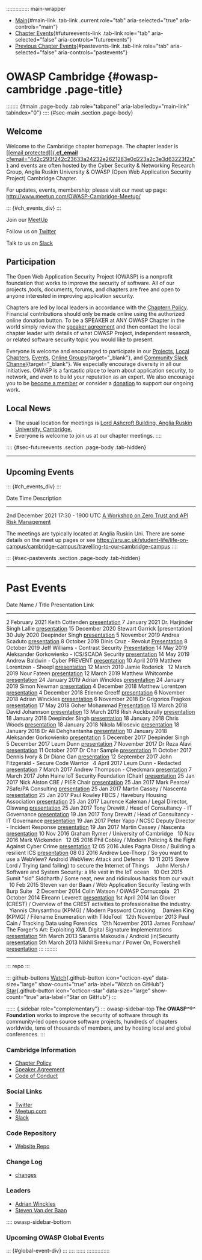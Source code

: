 ::::::::::::::: main-wrapper
- [Main](#div-main){#main-link .tab-link .current role="tab"
  aria-selected="true" aria-controls="main"}
- [Chapter Events](#div-futureevents){#futureevents-link .tab-link
  role="tab" aria-selected="false" aria-controls="futureevents"}
- [Previous Chapter Events](#div-pastevents){#pastevents-link .tab-link
  role="tab" aria-selected="false" aria-controls="pastevents"}

# OWASP Cambridge {#owasp-cambridge .page-title}

:::::::: {#main .page-body .tab role="tabpanel" aria-labelledby="main-link" tabindex="0"}
:::: {#sec-main .section .page-body}
## Welcome

Welcome to the Cambridge chapter homepage. The chapter leader is
[[\[email protected\]]{.__cf_email__
cfemail="4d2c293f242c23633a24232e2621283e0d223a2c3e3d63223f2a"}](../cdn-cgi/l/email-protection.html#2041445249414e0e57494e434b4c4553604f574153500e4f5247)
and events are often hosted by the Cyber Security & Networking Research
Group, Anglia Ruskin University & OWASP (Open Web Application Security
Project) Cambridge Chapter.

For updates, events, membership; please visit our meet up page:
<http://www.meetup.com/OWASP-Cambridge-Meetup/>

::: {#ch_events_div}
:::

Join our [MeetUp](https://www.meetup.com/OWASP-Cambridge-Meetup/)

Follow us on [Twitter](https://twitter.com/#!/owaspcambs)

Talk to us on
[Slack](https://owasp.slack.com/app_redirect?channel=chapter-cambridge)

## Participation

The Open Web Application Security Project (OWASP) is a nonprofit
foundation that works to improve the security of software. All of our
projects ,tools, documents, forums, and chapters are free and open to
anyone interested in improving application security.

Chapters are led by local leaders in accordance with the [Chaptern
Policy](../www-policy/index.html). Financial contributions should only
be made online using the authorized online donation button. To be a
SPEAKER at ANY OWASP Chapter in the world simply review the [speaker
agreement](../www-policy/index.html) and then contact the local chapter
leader with details of what OWASP Project, independent research, or
related software security topic you would like to present.

Everyone is welcome and encouraged to participate in our
[Projects](../projects/index.html), [Local
Chapters](../chapters/index.html), [Events](../events/index.html),
[Online
Groups](https://groups.google.com/a/owasp.com/){target="_blank"}, and
[Community Slack Channel](https://owasp.slack.com/){target="_blank"}. We
especially encourage diversity in all our initiatives. OWASP is a
fantastic place to learn about application security, to network, and
even to build your reputation as an expert. We also encourage you to be
[become a member](../membership) or consider a
[donation](../donate/index.html) to support our ongoing work.

## Local News

- The usual location for meetings is [Lord Ashcroft Building, Anglia
  Ruskin University,
  Cambridge.](https://www.google.com/maps/place/Lord+Ashcroft+International+Business+School/@52.2040842,0.1319889,17z/data=!3m1!4b1!4m5!3m4!1s0x47d8708fb691829b:0xb4a8f850b1cf6fd!8m2!3d52.2040842!4d0.1341776)
- Everyone is welcome to join us at our chapter meetings.
::::

:::: {#sec-futureevents .section .page-body .tab-hidden}

------------------------------------------------------------------------

## Upcoming Events

::: {#ch_events_div}
:::

  Date                       Time        Description
  ------------------- ------------------ ---------------------------------------------------------------------------------------------------------------------
  2nd December 2021    17:30 - 1900 UTC  [A Workshop on Zero Trust and API Risk Management](https://www.meetup.com/OWASP-Cambridge-Meetup/events/282173561/)

The meetings are typically located at Anglia Ruskin Uni. There are some
details on the meet up pages or see
<https://aru.ac.uk/student-life/life-on-campus/cambridge-campus/travelling-to-our-cambridge-campus>
::::

::: {#sec-pastevents .section .page-body .tab-hidden}

------------------------------------------------------------------------

# Past Events

  Date                                                       Name / Title                                                                                                                                                                                    Presentation Link
  -------------------- ---------------------------------------------------------------------------------------- --------------------------------------------------------------------------------------------------------------------------------------------------------------
  2 February 2021                                          Keith Cottenden                                                                                                                       [presentation](presentations/prev/BCS_IoT_Presentation_-_Keith_Cottenden.pdf)
  7 January 2021                                      Dr. Harjinder Singh Lallie                                                                                                                                   [presentation](https://www.youtube.com/watch?v=QMp3bZG-R8I)
  15 December 2020                                         Stewart Garrick                                                                                                                                                                                    \[presentation\]
  30 July 2020                                             Deepinder Singh                                                                                                                                [presentation](presentations/prev/2020_DBIR_OWASP-BCS-July_2020.pdf)
  5 November 2019                                           Andrea Scaduto                                                                                                                                          [presentation](presentations/prev/RTF-OWASP-Cambridge.pdf)
  8 October 2019                                         Dinis Cruz - Revolut                                                                        [Presentation](https://www.slideshare.net/DinisCruz/using-owasp-security-bot-osbot-to-make-fact-based-security-decisions)
  8 October 2019                                  Jeff Williams - Contrast Security                                                                                                    [Presentation](https://contrastsecurity.app.box.com/s/w2pv7cb46r3guyob6i1xf0igne9g281g)
  14 May 2019                                Aleksander Gorkowienko - ICS/SCADA Security                          [presentation](https://spirent1-my.sharepoint.com/:b:/g/personal/aleksander_gorkowienko_spirent_com/EfDeMof_rydPsGBCGioPuBAB-7VpkIB4jGVtNv2vm8uUhQ?e=dA7hha)
  14 May 2019                                       Andrew Baldwin - Cyber PREVENT                                                                                                                     [presentation](presentations/prev/Cyber_Prevent_for_OWASP_May_2019.pdf)
  10 April 2019                                       Matthew Lorentzen - Sheepl                                                                                                                      [presentation](presentations/prev/OWASP-Sheepl_Presentation_April19.pdf)
  12 March 2019                                             Jamie Roderick                                                                                                                                                                                                    
  12 March 2019                                              Nour Fateen                                                                                                                                                 [presentation](presentations/prev/Nour_-_OWASP-3.pdf)
  12 March 2019                                           Matthew Whitcombe                                                                                                                                              [presentation](presentations/prev/MWR_-_OWASP_v6.pdf)
  24 January 2019                                          Adrian Winckles                                                                                               [presentation](presentations/prev/Botprobe_-_Reducing_Network_Threat_Intelligence_Big_Data_v0-1_.pdf)
  24 January 2019                                            Simon Newman                                                                                                   [presentation](presentations/prev/Cyber_Threat_Intelligence_Day_/(Anglia_Ruskin_University/).html)
  4 December 2018                                         Matthew Lorentzen                                                                                                                             [presentation](presentations/prev/From_battlefield_to_bunker_v1-0.pdf)
  4 December 2018                                           Etienne Greeff                                                                                                                    [presentation](presentations/prev/Seconds_out_2018_AI_%26_ML_40_min_version.pdf)
  6 November 2018                                          Adrian Winckles                                                                                         [presentation](presentations/prev/OWASP_Cambridge_Talk_-_Application_Honeypot_Threat_Intelligence_v1-0.pdf)
  6 November 2018                                        Dr Grigorios Fragkos                                                                                                                    [presentation](presentations/prev/OWASP_Cambridge_-_6Nov2018_-_G.Fragkos.pdf)
  17 May 2018                                               Goher Mohammad                                               [Presentation](https://www.slideshare.net/GoherMohammad/joint-owasp-cambridge-bcs-cybercrime-forensics-sig-uk-cyber-security-forum-cambridge-cluster)
  13 March 2018                                            David Johannson                                                                                                                      [presentation](presentations/prev/Cambridge_13-Mar-2018_OWASP_Top_10_2017.pdf)
  13 March 2018                                            Rish Auckburally                                                                                                                                           [presentation](presentations/prev/Intro_to_3B_RA_V1.pdf)
  18 January 2018                                          Deepinder Singh                                                                                                                 [presentation](presentations/prev/OWASP-AI-Cybersecurity_Cambridge-Deep-180118.pdf)
  18 January 2018                                            Chris Woods                                                                                                                                        [presentation](presentations/prev/Deck_OWASP_event_17-01.pptx)
  18 January 2018                                          Nikola Milosevic                                                                                                                                             [presentation](presentations/prev/OWASPCambridge.pptx)
  18 January 2018                                        Dr Ali Dehghantanha                                                                [presentation](presentations/prev/OWASP_Cambridge_Myths_and_Truths_Cyber_Threat_Hunting_and_Intelligence_in_IoT_Environments.pptx)
  10 January 2018                                       Aleksander Gorkowienko                                                                                        [presentation](presentations/prev/A.Gorkowienko-Securing_Oil_and_Gas_Systems_From_Cyber-attack_v1.1.pdf)
  5 December 2017                                          Deepinder Singh                                                                                                                                                                                                    
  5 December 2017                                             Leum Dunn                                                                                                                                                      [presentation](presentations/prev/100_things.pdf)
  7 November 2017                                           Dr Reza Alavi                                                                                                                                                         [presentation](presentations/prev/GDPR.pptx)
  11 October 2017                                           Dr Char Sample                                                                                                                         [presentation](presentations/prev/FN-20171011_compressed_image_version.pdf)
  11 October 2017                                    Dennis Ivory & Dr Diane Gan                                                                                                                                    [presentation](presentations/prev/Anglia_Ruskin_F435.pptx)
  12 September 2017                             John Fitzgerald - Secure Code Warrior                                                                                                                                                                                         
  4 April 2017                                           Leum Dunn - Redacted                                                                                                                                      [presentation](presentations/prev/A_day_in_the_life_of.pdf)
  7 March 2017                                       Andrew Thompson - Checkmarx                                                                                                        [presentation](presentations/prev/OWASP_Cambridge_-_Checkmarx_Software_AppSec_kit.pdf)
  7 March 2017                                John Haine IoT Security Foundation (Chair)                                                                                                            [presentation](presentations/prev/Ambassador_IoTSF_Feb_2017_Intro_jlh.pdf)
  25 Jan 2017                                        Nick Alston CBE / PIER Chair                                                                                                                                        [presentation](presentations/prev/Cyber_session.pptx)
  25 Jan 2017                                      Mark Pearce/ 7Safe/PA Consulting                                                                                                                             [presentation](presentations/prev/PA_GDPR_25_JANUARY_2017.pdf)
  25 Jan 2017                                          Martin Cassey / Nascenta                                                                                                                     [presentation](presentations/prev/2017-01-25%2cGDPR_Readiness-Handout.pdf)
  25 Jan 2017                              Paul Rowley FBCS / Havebury Housing Association                                                                                                         [presentation](presentations/prev/OWASP_event_250117_Paul_Rowley_pres.pptx)
  25 Jan 2017                                 Laurence Kaleman / Legal Director, Olswang                                                      [presentation](presentations/prev/Olswang_slides_-_GDPR_and_NIS_Directive_-_accountability_security_and_trust_-_25_Jan_2017.pdf)
  25 Jan 2017                             Tony Drewitt / Head of Consultancy - IT Governance                                                                                                                     [presentation](presentations/prev/ITGGDPRNIS20170125v0.1.pdf)
  19 Jan 2017                             Tony Drewitt / Head of Consultancy - IT Governance                                                                                                              [presentation](presentations/prev/ITG_IncidentResponse_20170119.pdf)
  19 Jan 2017                           Peter Yapp / NCSC Deputy Director - Incident Response                                                                                                                               [presentation](presentations/prev/NCSC_slides.pdf)
  19 Jan 2017                                          Martin Cassey / Nascenta                                                                                                                                     [presentation](presentations/prev/Nascenta-IM-handout.pdf)
  10 Nov 2016                                   Graham Rymer / University of Cambridge                                                                                                                                                                                        
  10 Nov 2016                                               Mark Wickenden                                                                                                                                                                                                    
  12 05 2016                        Phil Cobley / Modern Policing & the Fight Against Cyber Crime                                                                           [presentation](presentations/prev/Cyber_Threat_Presentation_-_ARU_Cyber_Resilience_-_May_2016.pdf)
  12 05 2016                                 Jules Pagna Disso / Building a resilient ICS                                                                                                                      [presentation](presentations/prev/Building_a_resilient_ICS.pdf)
  08 03 2016             Andrew Lee-Thorp / So you want to use a WebView? Android WebView: Attack and Defence                                                                                                                                                                 
  10 11 2015                      Steve Lord / Trying (and failing) to secure the Internet of Things                                                                                                                                                                          
                               John Mersh / Software and System Security: a life vest in the IoT ocean                                                                                                                                                                        
  10 Oct 2015                 Sumit "sid" Siddharth / Some neat, new and ridiculous hacks from our vault                                                                                                                                                                      
  10 Feb 2015                   Steven van der Baan / Web Application Security Testing with Burp Suite                                                                                                                                                                        
  2 December 2014                                  Colin Watson / OWASP Cornucopia                                                                                                                                                                                            
  21 October 2014                                          Eireann Leverett                                                                                                               [presentation](presentations/prev/20141021-Eireann_Leverett-SwitchesGetStitches.pdf)
  1st April 2014        Ian Glover (CREST) / Overview of the CREST activities to professionalise the industry.                                                                                                                                                                
                                        Yiannis Chrysanthou (KPMG) / Modern Password Cracking                                                                                                                                                                                 
                                       Damien King (KPMG) / Filename Enumeration with TildeTool                                                                                                                                                                               
  12th November 2013                          Paul Cain / Tracking Data using Forensics                                                                                                                                                                                       
  12th November 2013      James Forshaw/ The Forger's Art: Exploiting XML Digital Signature Implementations                                                         [presentation](presentations/prev/20131112-James_Forshaw-the_forgers_art-james_forshaw-breakpoint2k13.pdf)
  5th March 2013                               Sarantis Makoudis / Android (in)Security                                                                                                                               [presentation](presentations/prev/20130305-sarantis.pdf)
  5th March 2013                               Nikhil Sreekumar / Power On, Powershell                                                                                                                 [presentation](http://www.slideshare.net/Roo7break/power-on-powershell)
:::
::::::::

------------------------------------------------------------------------

::: repo
:::

::: github-buttons
[Watch](https://github.com/owasp/www-chapter-cambridge/subscription){.github-button
icon="octicon-eye" data-size="large" show-count="true"
aria-label="Watch on GitHub"}
[Star](https://github.com/owasp/www-chapter-cambridge){.github-button
icon="octicon-star" data-size="large" show-count="true"
aria-label="Star on GitHub"}
:::

:::::: {.sidebar role="complementary"}
::: owasp-sidebar-top
**The OWASP^®^ Foundation** works to improve the security of software
through its community-led open source software projects, hundreds of
chapters worldwide, tens of thousands of members, and by hosting local
and global conferences.
:::

### Cambridge Information

- [Chapter Policy](../www-policy/index.html)
- [Speaker Agreement](../www-policy/index.html)
- [Code of Conduct](../www-policy/index.html)

### Social Links

- [Twitter](https://twitter.com/owaspcambs)
- [Meetup.com](https://www.meetup.com/OWASP-Cambridge-Meetup/)
- [Slack](https://owasp.slack.com/app_redirect?channel=chapter-cambridge)

### Code Repository

- [Website Repo](https://github.com/OWASP/www-chapter-cambridge)

### Change Log

- [changes](https://github.com/OWASP/www-chapter-cambridge/commits/master)

### Leaders

- [Adrian
  Winckles](../cdn-cgi/l/email-protection.html#b0d1d4c2d9d1de9ec7d9ded3dbdcd5c3f0dfc7d1c3c09edfc2d7)
- [Steven Van der
  Baan](../cdn-cgi/l/email-protection.html#4c3f38293a2922623a2d226228293e622e2d2d220c233b2d3f3c62233e2b)

:::: owasp-sidebar-bottom
### Upcoming OWASP Global Events

::: {#global-event-div}
:::
::::
::::::
:::::::::::::::
